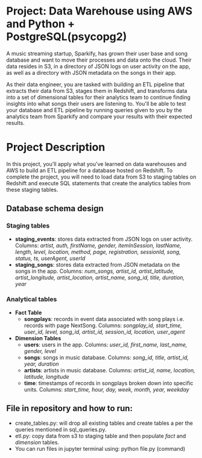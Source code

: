 # Project: Data Warehouse using AWS and Python + PostgreSQL(psycopg2)

A music streaming startup, Sparkify, has grown their user base and song database and want to move their processes and data onto the cloud. Their data resides in S3, in a directory of JSON logs on user activity on the app, as well as a directory with JSON metadata on the songs in their app.

As their data engineer, you are tasked with building an ETL pipeline that extracts their data from S3, stages them in Redshift, and transforms data into a set of dimensional tables for their analytics team to continue finding insights into what songs their users are listening to. You'll be able to test your database and ETL pipeline by running queries given to you by the analytics team from Sparkify and compare your results with their expected results.

# Project Description

In this project, you'll apply what you've learned on data warehouses and AWS to build an ETL pipeline for a database hosted on Redshift. To complete the project, you will need to load data from S3 to staging tables on Redshift and execute SQL statements that create the analytics tables from these staging tables.

## Database schema design

### Staging tables

- **staging_events**: stores data extracted from JSON logs on user activity. Columns: *artist, auth, firstName, gender, itemInSession, lastName, length, level, location, method, page, registration, sessionId, song, status, ts, userAgent, userId*
- **staging_songs**: stores data extracted from JSON metadata on the songs in the app. Columns: *num_songs, artist_id, artist_latitude, artist_longitude, artist_location, artist_name, song_id, title, duration, year*

### Analytical tables

- **Fact Table**
  - **songplays**: records in event data associated with song plays i.e. records with page NextSong. Columns: *songplay_id, start_time, user_id, level, song_id, artist_id, session_id, location, user_agent*
- **Dimension Tables**
  - **users**: users in the app. Columns: *user_id, first_name, last_name, gender, level*
  - **songs**: songs in music database. Columns: *song_id, title, artist_id, year, duration*
  - **artists**: artists in music database. Columns: *artist_id, name, location, latitude, longitude*
  - **time**: timestamps of records in songplays broken down into specific units. Columns: *start_time, hour, day, week, month, year, weekday*

## File in repository and how to run:
- create_tables.py: will drop all existing tables and create tables a per the queries mentioned in sql_queries.py.
- etl.py: copy data from s3 to staging table and then populate *fact* and *dimension* tables.
- You can run files in jupyter terminal using: python file.py (command)
